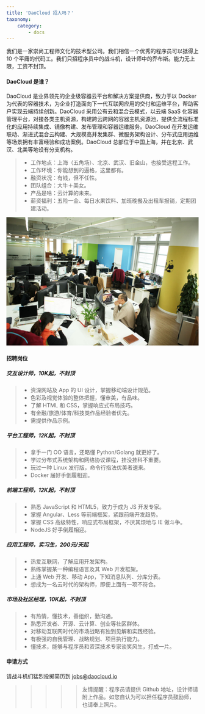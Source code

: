 ```yaml
---
title: 'DaoCloud 招人吗？'
taxonomy:
    category:
        - docs
---
```


<!-- reviewed by fiona -->

我们是一家崇尚工程师文化的技术型公司。我们相信一个优秀的程序员可以抵得上 10 个平庸的代码工。我们只招程序员中的战斗机，设计师中的乔布斯。能力无上限，工资不封顶。

#### DaoCloud 是谁？

DaoCloud 是业界领先的企业级容器云平台和解决方案提供商，致力于以 Docker 为代表的容器技术，为企业打造面向下一代互联网应用的交付和运维平台，帮助客户实现云端持续创新。DaoCloud 采用公有云和混合云模式，以云端 SaaS 化容器管理平台，对接各类主机资源，构建跨云跨网的容器主机资源池，提供全流程标准化的应用持续集成、镜像构建、发布管理和容器运维服务。DaoCloud 在开发运维联动、渐进式混合云构建、大规模高并发集群、微服务架构设计、分布式应用运维等场景拥有丰富经验和成功案例。DaoCloud 总部位于中国上海，并在北京、武汉、北美等地设有分支机构。

>+ 工作地点：上海（五角场）、北京、武汉、旧金山，也接受远程工作。
>+ 工作环境：你能想到的逼格，这里都有。
>+ 融资状况：有钱，但不任性。
>+ 团队组合：大牛＋美女。
>+ 产品是啥：云计算的未来。
>+ 薪资福利：五险一金、每日水果饮料、加班晚餐及出租车报销，定期团建活动。

![](IMG_9447.jpg?resize=800)

#### 招聘岗位

##### 交互设计师，10K起，不封顶

>+ 资深网站及 App 的 UI 设计，掌握移动端设计规范。
>+ 色彩及视觉体验的整体把握，懂审美，有品味。
>+ 了解 HTML 和 CSS，掌握响应式布局技巧。
>+ 有金融/旅游/体育/科技类作品经验者优先。
>+ 需提供作品示例。

##### 平台工程师，12K起，不封顶

>+ 拿手一门 OO 语言，还略懂 Python/Golang 就更好了。
>+ 学过分布式系统架构和网络协议课程，挂没挂科不重要。
>+ 玩过一种 Linux 发行版，命令行指法优美者速来。
>+ Docker 届好手倒履相迎。

##### 前端工程师，12K起，不封顶

>+ 熟悉 JavaScript 和 HTML5，致力于成为 JS 开发专家。
>+ 掌握 Angular、Less 等前端框架，紧跟前端开发趋势。
>+ 掌握 CSS 高级特性，响应式布局框架，不厌其烦地与 IE 做斗争。
>+ NodeJS 好手倒履相迎。

##### 应用工程师，实习生，200元/天起

>+ 热爱互联网，了解应用开发架构。
>+ 熟练掌握某一种编程语言及其 Web 开发框架。
>+ 上通 Web 开发、移动 App，下知消息队列、分库分表。
>+ 想成为一名云时代的架构师，即便上面有一项不符合。

##### 市场及社区经理，10K起，不封顶

>+ 有热情，懂技术，善组织，勤沟通。
>+ 熟悉开发者、开源、云计算、创业等社区群体。
>+ 对移动互联网时代的市场战略有独到见解和实践经验。
>+ 有极强的自我管理、战略规划、项目执行能力。
>+ 懂技术，能够与程序员和资深技术专家谈笑风生，打成一片。


#### 申请方式

请战斗机们猛烈投掷简历到  [jobs@daocloud.io](mailto:jobs@daocloud.io)

>>>>> 友情提醒：程序员请提供 Github 地址，设计师请附上作品。如您自认为可以担任程序员鼓励师，也请奉上照片。